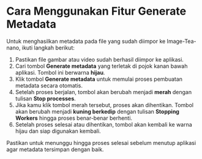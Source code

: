 # Cara Menggunakan Fitur Generate Metadata

Untuk menghasilkan metadata pada file yang sudah diimpor ke Image-Tea-nano, ikuti langkah berikut:

1. Pastikan file gambar atau video sudah berhasil diimpor ke aplikasi.
2. Cari tombol **Generate metadata** yang terletak di pojok kanan bawah aplikasi. Tombol ini berwarna **hijau**.
3. Klik tombol **Generate metadata** untuk memulai proses pembuatan metadata secara otomatis.
4. Setelah proses berjalan, tombol akan berubah menjadi **merah** dengan tulisan **Stop processes**.
5. Jika kamu klik tombol merah tersebut, proses akan dihentikan. Tombol akan berubah menjadi **kuning berkedip** dengan tulisan **Stopping Workers** hingga proses benar-benar berhenti.
6. Setelah proses selesai atau dihentikan, tombol akan kembali ke warna hijau dan siap digunakan kembali.

Pastikan untuk menunggu hingga proses selesai sebelum menutup aplikasi agar metadata tersimpan dengan baik.
